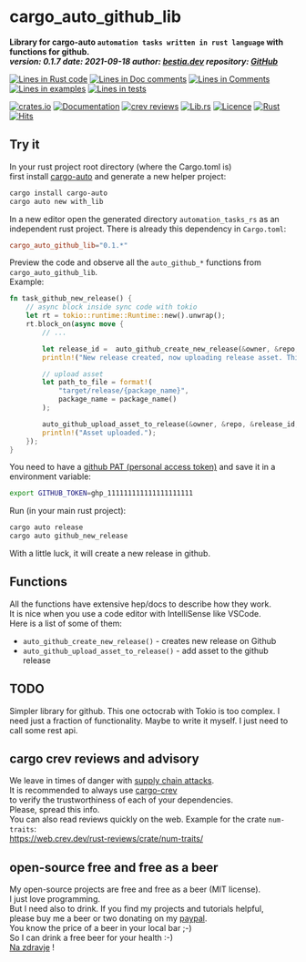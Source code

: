 [comment]: # (auto_md_to_doc_comments segment start A)

# cargo_auto_github_lib

[comment]: # (auto_cargo_toml_to_md start)

**Library for cargo-auto `automation tasks written in rust language` with functions for github.**  
***version: 0.1.7 date: 2021-09-18 author: [bestia.dev](https://bestia.dev) repository: [GitHub](https://github.com/bestia-dev/cargo_auto_github_lib)***  

[comment]: # (auto_cargo_toml_to_md end)

[comment]: # (auto_lines_of_code start)
[![Lines in Rust code](https://img.shields.io/badge/Lines_in_Rust-99-green.svg)](https://github.com/bestia-dev/cargo_auto_github_lib/)
[![Lines in Doc comments](https://img.shields.io/badge/Lines_in_Doc_comments-145-blue.svg)](https://github.com/bestia-dev/cargo_auto_github_lib/)
[![Lines in Comments](https://img.shields.io/badge/Lines_in_comments-6-purple.svg)](https://github.com/bestia-dev/cargo_auto_github_lib/)
[![Lines in examples](https://img.shields.io/badge/Lines_in_examples-0-yellow.svg)](https://github.com/bestia-dev/cargo_auto_github_lib/)
[![Lines in tests](https://img.shields.io/badge/Lines_in_tests-0-orange.svg)](https://github.com/bestia-dev/cargo_auto_github_lib/)

[comment]: # (auto_lines_of_code end)

[![crates.io](https://img.shields.io/crates/v/cargo_auto_github_lib.svg)](https://crates.io/crates/cargo_auto_github_lib) [![Documentation](https://docs.rs/cargo_auto_github_lib/badge.svg)](https://docs.rs/cargo_auto_github_lib/) [![crev reviews](https://web.crev.dev/rust-reviews/badge/crev_count/cargo_auto_github_lib.svg)](https://web.crev.dev/rust-reviews/crate/cargo_auto_github_lib/) [![Lib.rs](https://img.shields.io/badge/Lib.rs-rust-orange.svg)](https://lib.rs/crates/cargo_auto_github_lib/) [![Licence](https://img.shields.io/badge/license-MIT-blue.svg)](https://github.com/bestia-dev/cargo_auto_github_lib/blob/master/LICENSE) [![Rust](https://github.com/bestia-dev/cargo_auto_github_lib/workflows/RustAction/badge.svg)](https://github.com/bestia-dev/cargo_auto_github_lib/) [![Hits](https://hits.seeyoufarm.com/api/count/incr/badge.svg?url=https%3A%2F%2Fgithub.com%2Fbestia-dev%2Fcargo_auto_lib&count_bg=%2379C83D&title_bg=%23555555&icon=&icon_color=%23E7E7E7&title=hits&edge_flat=false)](https://hits.seeyoufarm.com)

## Try it

In your rust project root directory (where the Cargo.toml is)  
first install [cargo-auto](https://crates.io/crates/cargo-auto) and generate a new helper project:

```bash
cargo install cargo-auto
cargo auto new with_lib
```

In a new editor open the generated directory `automation_tasks_rs` as an independent rust project. There is already this dependency in `Cargo.toml`:  

```toml
cargo_auto_github_lib="0.1.*"
```

Preview the code and observe all the `auto_github_*` functions from `cargo_auto_github_lib`.  
Example:  

```rust ignore
fn task_github_new_release() {
    // async block inside sync code with tokio
    let rt = tokio::runtime::Runtime::new().unwrap();
    rt.block_on(async move {
        // ...

        let release_id =  auto_github_create_new_release(&owner, &repo, &version, &name, branch, body_md_text).await;
        println!("New release created, now uploading release asset. This can take some time if the files are big. Wait...");

        // upload asset
        let path_to_file = format!(
            "target/release/{package_name}",
            package_name = package_name()
        );

        auto_github_upload_asset_to_release(&owner, &repo, &release_id, &path_to_file).await;
        println!("Asset uploaded.");
    });
}

```

You need to have a [github PAT (personal access token)](https://docs.github.com/en/github/authenticating-to-github/keeping-your-account-and-data-secure/creating-a-personal-access-token) and save it in a environment variable:  

```bash
export GITHUB_TOKEN=ghp_111111111111111111111
```

Run (in your main rust project):

```bash
cargo auto release
cargo auto github_new_release
```

With a little luck, it will create a new release in github.  

## Functions

All the functions have extensive hep/docs to describe how they work.  
It is nice when you use a code editor with IntelliSense like VSCode.  
Here is a list of some of them:  

- `auto_github_create_new_release()` - creates new release on Github
- `auto_github_upload_asset_to_release()` - add asset to the github release



## TODO

Simpler library for github. This one octocrab with Tokio is too complex. I need just a fraction of functionality. Maybe to write it myself. I just need to call some rest api.

## cargo crev reviews and advisory

We leave in times of danger with [supply chain attacks](https://en.wikipedia.org/wiki/Supply_chain_attack).  
It is recommended to always use [cargo-crev](https://github.com/crev-dev/cargo-crev)  
to verify the trustworthiness of each of your dependencies.  
Please, spread this info.  
You can also read reviews quickly on the web. Example for the crate `num-traits`:  
<https://web.crev.dev/rust-reviews/crate/num-traits/>  

## open-source free and free as a beer

My open-source projects are free and free as a beer (MIT license).  
I just love programming.  
But I need also to drink. If you find my projects and tutorials helpful,  
please buy me a beer or two donating on my [paypal](https://paypal.me/LucianoBestia).  
You know the price of a beer in your local bar ;-)  
So I can drink a free beer for your health :-)  
[Na zdravje](https://translate.google.com/?hl=en&sl=sl&tl=en&text=Na%20zdravje&op=translate) !

[comment]: # (auto_md_to_doc_comments segment end A)

